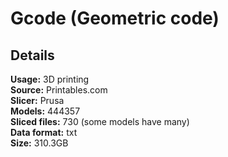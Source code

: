 # Gcode (Geometric code)

## Details

**Usage:** 3D printing <br>
**Source:** Printables.com <br>
**Slicer:** Prusa <br>
**Models:** 444357 <br>
**Sliced files:** 730 (some models have many) <br>
**Data format:** txt <br>
**Size:** 310.3GB 



